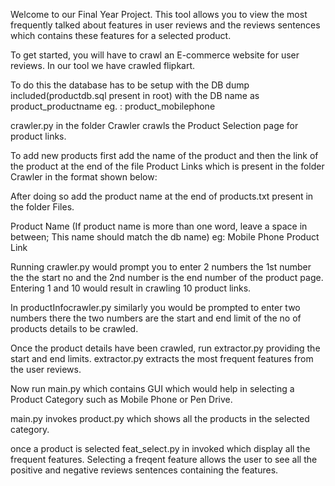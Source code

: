 Welcome to our Final Year Project. This tool allows you to view the most frequently talked about features in user reviews and the reviews sentences which contains these features for a selected product. 

To get started, you will have to crawl an E-commerce website for user reviews. In our tool we have crawled flipkart. 

To do this the database has to be setup with the DB dump included(productdb.sql present in root) with the DB name as product_productname eg. : product_mobilephone

crawler.py in the folder Crawler crawls the Product Selection page for product links.

To add new products first add the name of the product and then the link of the product at the end of the file Product Links which is present in the folder Crawler in the format shown below:

After doing so add the product name at the end of products.txt present in the folder Files. 

Product Name <new line>
(If product name is more than one word, leave a space in between; This name should match the db name) eg: Mobile Phone
Product Link

Running crawler.py would prompt you to enter 2 numbers the 1st number the the start no and the 2nd number is the end number of the product page. Entering 1 and 10 would result in crawling 10 product links.

In productInfocrawler.py similarly you would be prompted to enter two numbers there the two numbers are the start and end limit of the no of products details to be crawled. 

Once the product details have been crawled, run extractor.py providing the start and end limits. 
extractor.py extracts the most frequent features from the user reviews. 

Now run main.py which contains GUI which would help in selecting a Product Category such as Mobile Phone or Pen Drive.

main.py invokes product.py which shows all the products in the selected category. 

once a product is selected feat_select.py in invoked which display all the frequent features. Selecting a freqent feature allows the user to see all the positive and negative reviews sentences containing the features. 
